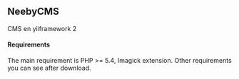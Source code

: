 ## NeebyCMS
CMS en yiiframework 2

#### Requirements
The main requirement is PHP >= 5.4, Imagick extension. Other requirements you can see after download.

